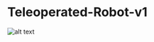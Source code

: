 # Teleoperated-Robot-v1


![alt text](https://github.com/Alexunder98/Teleoperated-Robot-v1/blob/main/Pictures/Robot_1.png?raw=true)

